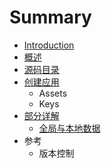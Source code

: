 # Summary

* [Introduction](README.md)
* [概述](SUMMARY.md)
* [源码目录](Menu.md)
* [创建应用](创建应用/Keys.md)
   * Assets
   * Keys
* [部分详解](部分详解)
   * [全局与本地数据](部分详解/Data.md)
* 参考
   * 版本控制

